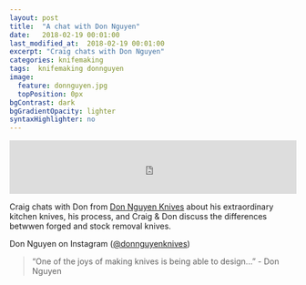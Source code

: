 ```yaml
---
layout: post
title:  "A chat with Don Nguyen"
date:   2018-02-19 00:01:00
last_modified_at:  2018-02-19 00:01:00
excerpt: "Craig chats with Don Nguyen"
categories: knifemaking
tags:  knifemaking donnguyen
image:
  feature: donnguyen.jpg
  topPosition: 0px
bgContrast: dark
bgGradientOpacity: lighter
syntaxHighlighter: no
---
```



<iframe frameborder='0' height='94px' scrolling='no' seamless src='https://simplecast.com/e/115025?style=medium-light' width='100%'></iframe>

Craig chats with Don from <a href="http://www.donnguyenknives.com">Don Nguyen Knives</a> about his extraordinary kitchen knives, his process, and Craig & Don discuss the differences betwwen forged and stock removal knives.

Don Nguyen on Instagram (<a href="https://www.instagram.com/donnguyenknives/">@donnguyenknives</a>)

 


<blockquote class="largeQuote">“One of the joys of making knives is being able to design...” - Don Nguyen</blockquote>




